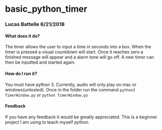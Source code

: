 # basic_python_timer
### Lucas Battelle 6/21/2018

#### What does it do?
The timer allows the user to input a time in seconds into a box. When the timer is pressed a visual countdown will start.
Once it reaches zero a finished message will appear and a alarm tone will go off. A new timer can then be inputted and
started again.

#### How do I run it?
You must have python 3. Currently, audio will only play on mac or windows(untested).
Once in the folder run the command
`python3 TimerWindow.py`
or
`python TimerWindow.py`

#### Feedback
If you have any feedback it would be greatly appreciated. This is a beginner project I am using to teach myself python.
